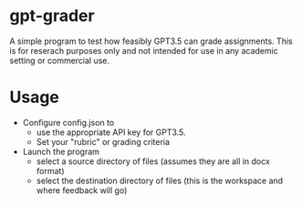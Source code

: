# gpt-grader
A simple program to test how feasibly GPT3.5 can grade assignments. This is for reserach purposes only and not intended for use in any academic setting or commercial use.

# Usage
- Configure config.json to
  - use the appropriate API key for GPT3.5.
  - Set your "rubric" or grading criteria
- Launch the program
  - select a source directory of files (assumes they are all in docx format)
  - select the destination directory of files (this is the workspace and where feedback will go)
